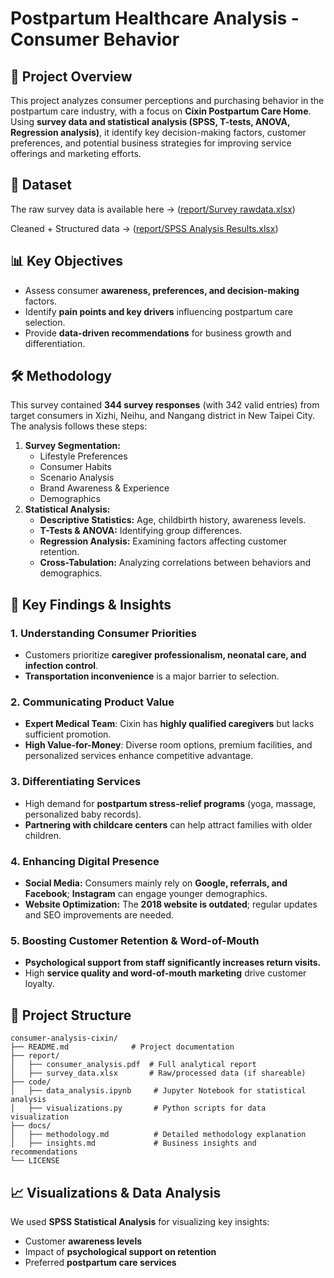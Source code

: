 # Postpartum Healthcare Analysis - Consumer Behavior

## 📌 Project Overview
This project analyzes consumer perceptions and purchasing behavior in the postpartum care industry, with a focus on **Cixin Postpartum Care Home**. Using **survey data and statistical analysis (SPSS, T-tests, ANOVA, Regression analysis)**, it identify key decision-making factors, customer preferences, and potential business strategies for improving service offerings and marketing efforts.

## 📂 Dataset  
The raw survey data is available here -> ([report/Survey rawdata.xlsx](https://github.com/RebeccaLee/Postpartum-Healthcare-Analysis/raw/refs/heads/main/SPSS%20Analysis%20Results.xlsx))

Cleaned + Structured data -> ([report/SPSS Analysis Results.xlsx](https://github.com/RebeccaLee/Postpartum-Healthcare-Analysis/raw/refs/heads/main/SPSS%20Analysis%20Results.xlsx))
## 📊 Key Objectives
- Assess consumer **awareness, preferences, and decision-making** factors.
- Identify **pain points and key drivers** influencing postpartum care selection.
- Provide **data-driven recommendations** for business growth and differentiation.

## 🛠️ Methodology
This survey contained **344 survey responses** (with 342 valid entries) from target consumers in Xizhi, Neihu, and Nangang district in New Taipei City. The analysis follows these steps:

1. **Survey Segmentation:**
   - Lifestyle Preferences
   - Consumer Habits
   - Scenario Analysis
   - Brand Awareness & Experience
   - Demographics
2. **Statistical Analysis:**
   - **Descriptive Statistics:** Age, childbirth history, awareness levels.
   - **T-Tests & ANOVA:** Identifying group differences.
   - **Regression Analysis:** Examining factors affecting customer retention.
   - **Cross-Tabulation:** Analyzing correlations between behaviors and demographics.

## 🔑 Key Findings & Insights
### 1. Understanding Consumer Priorities
- Customers prioritize **caregiver professionalism, neonatal care, and infection control**.
- **Transportation inconvenience** is a major barrier to selection.

### 2. Communicating Product Value
- **Expert Medical Team**: Cixin has **highly qualified caregivers** but lacks sufficient promotion.
- **High Value-for-Money**: Diverse room options, premium facilities, and personalized services enhance competitive advantage.

### 3. Differentiating Services
- High demand for **postpartum stress-relief programs** (yoga, massage, personalized baby records).
- **Partnering with childcare centers** can help attract families with older children.

### 4. Enhancing Digital Presence
- **Social Media:** Consumers mainly rely on **Google, referrals, and Facebook**; **Instagram** can engage younger demographics.
- **Website Optimization:** The **2018 website is outdated**; regular updates and SEO improvements are needed.

### 5. Boosting Customer Retention & Word-of-Mouth
- **Psychological support from staff significantly increases return visits.**
- High **service quality and word-of-mouth marketing** drive customer loyalty.

## 📂 Project Structure
```
consumer-analysis-cixin/
├── README.md              # Project documentation
├── report/
│   ├── consumer_analysis.pdf  # Full analytical report
│   ├── survey_data.xlsx       # Raw/processed data (if shareable)
├── code/
│   ├── data_analysis.ipynb     # Jupyter Notebook for statistical analysis
│   ├── visualizations.py       # Python scripts for data visualization
├── docs/
│   ├── methodology.md          # Detailed methodology explanation
│   ├── insights.md             # Business insights and recommendations
└── LICENSE
```

## 📈 Visualizations & Data Analysis
We used **SPSS Statistical Analysis** for visualizing key insights:
- Customer **awareness levels**
- Impact of **psychological support on retention**
- Preferred **postpartum care services**
